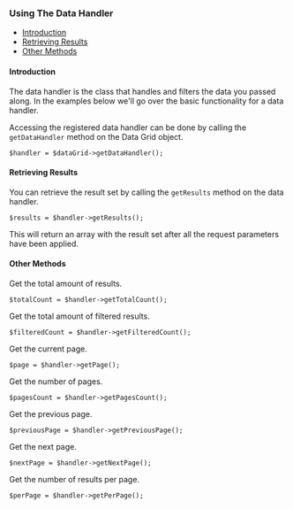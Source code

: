 ### Using The Data Handler

- [Introduction](#introduction)
- [Retrieving Results](#retrieving-results)
- [Other Methods](#other-methods)

<a name="introduction"></a>
#### Introduction

The data handler is the class that handles and filters the data you passed along. In the examples below we'll go over the basic functionality for a data handler.

Accessing the registered data handler can be done by calling the `getDataHandler` method on the Data Grid object.

	$handler = $dataGrid->getDataHandler();

<a name="retrieving-results"></a>
#### Retrieving Results

You can retrieve the result set by calling the `getResults` method on the data handler.

	$results = $handler->getResults();

This will return an array with the result set after all the request parameters have been applied.

<a name="other-methods"></a>
#### Other Methods

Get the total amount of results.

	$totalCount = $handler->getTotalCount();

Get the total amount of filtered results.

	$filteredCount = $handler->getFilteredCount();

Get the current page.

	$page = $handler->getPage();

Get the number of pages.

	$pagesCount = $handler->getPagesCount();

Get the previous page.

	$previousPage = $handler->getPreviousPage();

Get the next page.

	$nextPage = $handler->getNextPage();

Get the number of results per page.

	$perPage = $handler->getPerPage();
